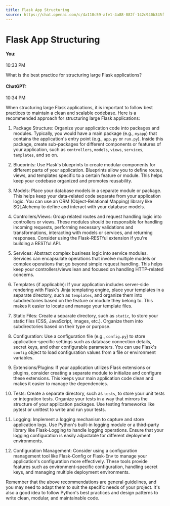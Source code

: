 ```yaml
---
title: Flask App Structuring
source: https://chat.openai.com/c/4a110c59-afe1-4a88-882f-142c940b345f
---
```


# Flask App Structuring

#### You:
<time datetime="2023-06-10T02:33:47.245Z" title="6/9/2023, 10:33:47 PM">10:33 PM</time>

What is the best practice for structuring large Flask applications?

#### ChatGPT:
<time datetime="2023-06-10T02:34:01.091Z" title="6/9/2023, 10:34:01 PM">10:34 PM</time>

When structuring large Flask applications, it is important to follow best practices to maintain a clean and scalable codebase. Here is a recommended approach for structuring large Flask applications:

1. Package Structure: Organize your application code into packages and modules. Typically, you would have a main package (e.g., `myapp`) that contains the application's entry point (e.g., `app.py` or `run.py`). Inside this package, create sub-packages for different components or features of your application, such as `controllers`, `models`, `views`, `services`, `templates`, and so on.

2. Blueprints: Use Flask's blueprints to create modular components for different parts of your application. Blueprints allow you to define routes, views, and templates specific to a certain feature or module. This helps keep your codebase organized and promotes reusability.

3. Models: Place your database models in a separate module or package. This helps keep your data-related code separate from your application logic. You can use an ORM (Object-Relational Mapping) library like SQLAlchemy to define and interact with your database models.

4. Controllers/Views: Group related routes and request handling logic into controllers or views. These modules should be responsible for handling incoming requests, performing necessary validations and transformations, interacting with models or services, and returning responses. Consider using the Flask-RESTful extension if you're building a RESTful API.

5. Services: Abstract complex business logic into service modules. Services can encapsulate operations that involve multiple models or complex operations that go beyond simple request handling. This helps keep your controllers/views lean and focused on handling HTTP-related concerns.

6. Templates (if applicable): If your application includes server-side rendering with Flask's Jinja templating engine, place your templates in a separate directory, such as `templates`, and organize them into subdirectories based on the feature or module they belong to. This makes it easier to locate and manage your template files.

7. Static Files: Create a separate directory, such as `static`, to store your static files (CSS, JavaScript, images, etc.). Organize them into subdirectories based on their type or purpose.

8. Configuration: Use a configuration file (e.g., `config.py`) to store application-specific settings such as database connection details, secret keys, and other configurable parameters. You can use Flask's `config` object to load configuration values from a file or environment variables.

9. Extensions/Plugins: If your application utilizes Flask extensions or plugins, consider creating a separate module to initialize and configure these extensions. This keeps your main application code clean and makes it easier to manage the dependencies.

10. Tests: Create a separate directory, such as `tests`, to store your unit tests or integration tests. Organize your tests in a way that mirrors the structure of your application packages. Use testing frameworks like pytest or unittest to write and run your tests.

11. Logging: Implement a logging mechanism to capture and store application logs. Use Python's built-in logging module or a third-party library like Flask-Logging to handle logging operations. Ensure that your logging configuration is easily adjustable for different deployment environments.

12. Configuration Management: Consider using a configuration management tool like Flask-Config or Flask-Env to manage your application's configuration more effectively. These tools provide features such as environment-specific configuration, handling secret keys, and managing multiple deployment environments.

Remember that the above recommendations are general guidelines, and you may need to adapt them to suit the specific needs of your project. It's also a good idea to follow Python's best practices and design patterns to write clean, modular, and maintainable code.
